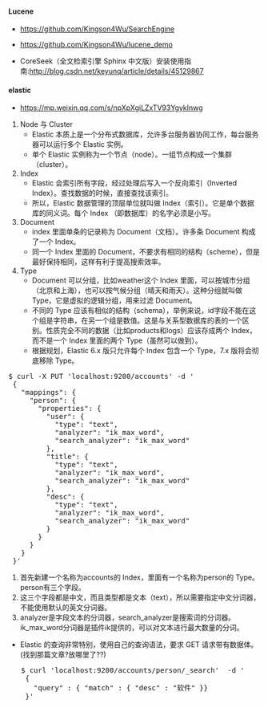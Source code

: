 #### Lucene
+ <https://github.com/Kingson4Wu/SearchEngine>
+ <https://github.com/Kingson4Wu/lucene_demo>

+ CoreSeek（全文检索引擎 Sphinx 中文版）安装使用指南:<http://blog.csdn.net/keyunq/article/details/45129867>

#### elastic
+ <https://mp.weixin.qq.com/s/npXpXgiLZxTV93YgykInwg>
1. Node 与 Cluster
    - Elastic 本质上是一个分布式数据库，允许多台服务器协同工作，每台服务器可以运行多个 Elastic 实例。
    - 单个 Elastic 实例称为一个节点（node）。一组节点构成一个集群（cluster）。
2. Index
    - Elastic 会索引所有字段，经过处理后写入一个反向索引（Inverted Index）。查找数据的时候，直接查找该索引。
    - 所以，Elastic 数据管理的顶层单位就叫做 Index（索引）。它是单个数据库的同义词。每个 Index （即数据库）的名字必须是小写。
3. Document
    - index 里面单条的记录称为 Document（文档）。许多条 Document 构成了一个 Index。
    - 同一个 Index 里面的 Document，不要求有相同的结构（scheme），但是最好保持相同，这样有利于提高搜索效率。
4. Type
    - Document 可以分组，比如weather这个 Index 里面，可以按城市分组（北京和上海），也可以按气候分组（晴天和雨天）。这种分组就叫做 Type，它是虚拟的逻辑分组，用来过滤 Document。
    - 不同的 Type 应该有相似的结构（schema），举例来说，id字段不能在这个组是字符串，在另一个组是数值。这是与关系型数据库的表的一个区别。性质完全不同的数据（比如products和logs）应该存成两个 Index，而不是一个 Index 里面的两个 Type（虽然可以做到）。 
    - 根据规划，Elastic 6.x 版只允许每个 Index 包含一个 Type，7.x 版将会彻底移除 Type。
    
<pre>
$ curl -X PUT 'localhost:9200/accounts' -d '
 {
   "mappings": {
     "person": {
       "properties": {
         "user": {
           "type": "text",
           "analyzer": "ik_max_word",
           "search_analyzer": "ik_max_word"
         },
         "title": {
           "type": "text",
           "analyzer": "ik_max_word",
           "search_analyzer": "ik_max_word"
         },
         "desc": {
           "type": "text",
           "analyzer": "ik_max_word",
           "search_analyzer": "ik_max_word"
         }
       }
     }
   }
 }'    
</pre> 

1. 首先新建一个名称为accounts的 Index，里面有一个名称为person的 Type。person有三个字段。 
2. 这三个字段都是中文，而且类型都是文本（text），所以需要指定中文分词器，不能使用默认的英文分词器。
3. analyzer是字段文本的分词器，search_analyzer是搜索词的分词器。ik_max_word分词器是插件ik提供的，可以对文本进行最大数量的分词。
   
+ Elastic 的查询非常特别，使用自己的查询语法，要求 GET 请求带有数据体。(找到那篇文章?放哪里了??)

<pre>
   $ curl 'localhost:9200/accounts/person/_search'  -d '
    {
      "query" : { "match" : { "desc" : "软件" }}
    }' 
</pre>  

   
    